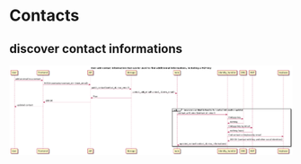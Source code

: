 # Contacts

## discover contact informations

![discover](./assets/discover_contact_from_email.png)
